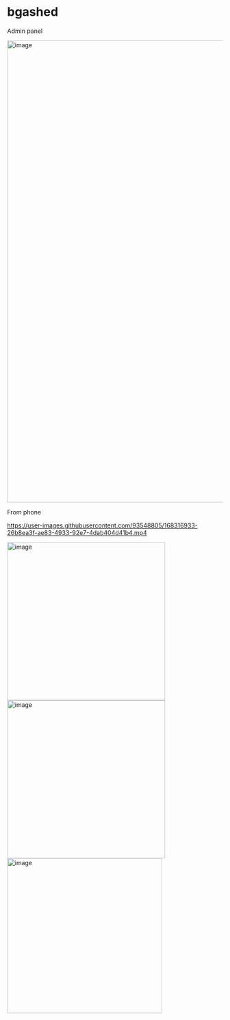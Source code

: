# bgashed
Admin panel

<img width="1079" alt="image" src="https://user-images.githubusercontent.com/93548805/168315746-e3f814e6-29ca-482f-ab58-0bfc046e24af.png">

From phone

https://user-images.githubusercontent.com/93548805/168316933-26b8ea3f-ae83-4933-92e7-4dab404d41b4.mp4

<img width="369" alt="image" src="https://user-images.githubusercontent.com/93548805/168317276-40768c7d-310f-4ddb-8fdb-02ad609b10a4.png"><img width="369" alt="image" src="https://user-images.githubusercontent.com/93548805/168317331-f4cd8705-bbe4-4534-b19a-042095b6b4db.png"><img width="362" alt="image" src="https://user-images.githubusercontent.com/93548805/168317404-3f74c349-e4be-4edc-86be-154c5bf739b3.png">

